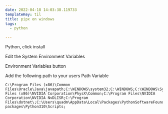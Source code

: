 ```yaml
---
date: 2022-04-18 14:03:38.119733
templateKey: til
title: pipx on windows
tags:
  - python

---
```


Python, click install

Edit the System Environment Variables

Environment Variables button

Add the following path to your users Path Variable

```
C:\Program Files (x86)\Common Files\Oracle\Java\javapath;C:\WINDOWS\system32;C:\WINDOWS;C:\WINDOWS\System32\Wbem;C:\WINDOWS\System32\WindowsPowerShell\v1.0\;C:\WINDOWS\System32\OpenSSH\;C:\Program Files (x86)\NVIDIA Corporation\PhysX\Common;C:\Program Files\NVIDIA Corporation\NVIDIA NvDLISR;C:\Program Files\dotnet\;C:\Users\quadm\AppData\Local\Packages\PythonSoftwareFoundation.Python.3.10_qbz5n2kfra8p0\LocalCache\local-packages\Python310\Scripts;
```
